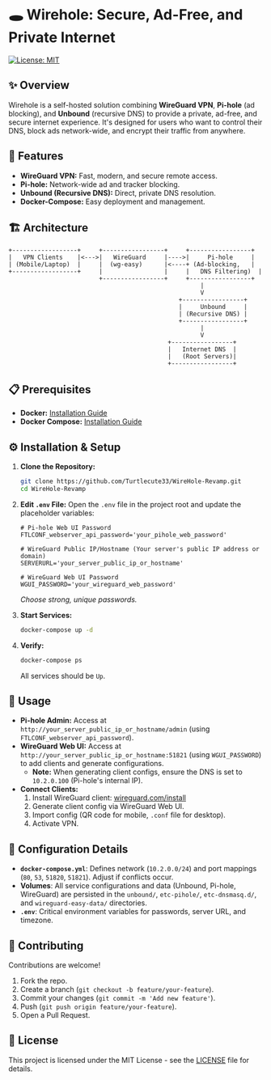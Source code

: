 # 🕳️ Wirehole: Secure, Ad-Free, and Private Internet

[![License: MIT](https://img.shields.io/badge/License-MIT-yellow.svg)](https://opensource.org/licenses/MIT)

## ✨ Overview

Wirehole is a self-hosted solution combining **WireGuard VPN**, **Pi-hole** (ad blocking), and **Unbound** (recursive DNS) to provide a private, ad-free, and secure internet experience. It's designed for users who want to control their DNS, block ads network-wide, and encrypt their traffic from anywhere.

## 🚀 Features

*   **WireGuard VPN:** Fast, modern, and secure remote access.
*   **Pi-hole:** Network-wide ad and tracker blocking.
*   **Unbound (Recursive DNS):** Direct, private DNS resolution.
*   **Docker-Compose:** Easy deployment and management.

## 🏗️ Architecture

```
+------------------+     +-----------------+     +-----------------+
|   VPN Clients    |<--->|   WireGuard     |---->|     Pi-hole     |
| (Mobile/Laptop)  |     |  (wg-easy)      |<----+ (Ad-blocking,   |
+------------------+     |                 |     |   DNS Filtering)  |
                         +-----------------+     +-----------------+
                                                     |
                                                     V
                                               +-----------------+
                                               |     Unbound     |
                                               | (Recursive DNS) |
                                               +-----------------+
                                                     |
                                                     V
                                            +-----------------+
                                            |   Internet DNS  |
                                            |   (Root Servers)|
                                            +-----------------+
```

## 📋 Prerequisites

*   **Docker:** [Installation Guide](https://docs.docker.com/get-docker/)
*   **Docker Compose:** [Installation Guide](https://docs.docker.com/compose/install/)

## ⚙️ Installation & Setup

1.  **Clone the Repository:**
    ```bash
    git clone https://github.com/Turtlecute33/WireHole-Revamp.git
    cd WireHole-Revamp
    ```

2.  **Edit `.env` File:**
    Open the `.env` file in the project root and update the placeholder variables:

    ```env
    # Pi-hole Web UI Password
    FTLCONF_webserver_api_password='your_pihole_web_password'
    
    # WireGuard Public IP/Hostname (Your server's public IP address or domain)
    SERVERURL='your_server_public_ip_or_hostname'
    
    # WireGuard Web UI Password
    WGUI_PASSWORD='your_wireguard_web_password'

    ```
    *Choose strong, unique passwords.*

3.  **Start Services:**
    ```bash
    docker-compose up -d
    ```

4.  **Verify:**
    ```bash
    docker-compose ps
    ```
    All services should be `Up`.

## 🚀 Usage

*   **Pi-hole Admin:** Access at `http://your_server_public_ip_or_hostname/admin` (using `FTLCONF_webserver_api_password`).
*   **WireGuard Web UI:** Access at `http://your_server_public_ip_or_hostname:51821` (using `WGUI_PASSWORD`) to add clients and generate configurations.
    *   **Note:** When generating client configs, ensure the DNS is set to `10.2.0.100` (Pi-hole's internal IP).
*   **Connect Clients:**
    1.  Install WireGuard client: [wireguard.com/install](https://www.wireguard.com/install/)
    2.  Generate client config via WireGuard Web UI.
    3.  Import config (QR code for mobile, `.conf` file for desktop).
    4.  Activate VPN.

## 🔧 Configuration Details

*   **`docker-compose.yml`**: Defines network (`10.2.0.0/24`) and port mappings (`80`, `53`, `51820`, `51821`). Adjust if conflicts occur.
*   **Volumes**: All service configurations and data (Unbound, Pi-hole, WireGuard) are persisted in the `unbound/`, `etc-pihole/`, `etc-dnsmasq.d/`, and `wireguard-easy-data/` directories.
*   **`.env`**: Critical environment variables for passwords, server URL, and timezone.

## 🤝 Contributing

Contributions are welcome!

1.  Fork the repo.
2.  Create a branch (`git checkout -b feature/your-feature`).
3.  Commit your changes (`git commit -m 'Add new feature'`).
4.  Push (`git push origin feature/your-feature`).
5.  Open a Pull Request.

## 📄 License

This project is licensed under the MIT License - see the [LICENSE](LICENSE) file for details.
